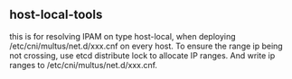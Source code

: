 ## host-local-tools
this is for resolving IPAM on type host-local, when deploying /etc/cni/multus/net.d/xxx.cnf on every
host. To ensure the range ip being not crossing, use etcd distribute lock to allocate IP ranges. And
write ip ranges to /etc/cni/multus/net.d/xxx.cnf.
